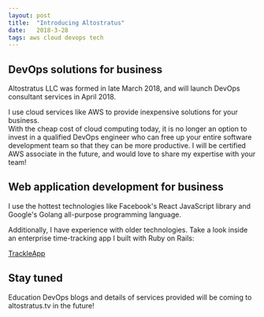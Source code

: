 ```yaml
---
layout: post
title:  "Introducing Altostratus"
date:   2018-3-28 
tags: aws cloud devops tech    
---
```

## DevOps solutions for business  
Altostratus LLC was formed in late March 2018, and will launch DevOps consultant services in April 2018.  

I use cloud services like AWS to provide inexpensive solutions for your business.  
With the cheap cost of cloud computing today, it is no longer an option
to invest in a qualified DevOps engineer who can free up your entire software development team
so that they can be more productive.
I will be certified AWS associate in the future, and would love to share my expertise with your team!

## Web application development for business  
I use the hottest technologies like Facebook's React JavaScript library and Google's Golang all-purpose programming language.  

Additionally, I have experience with older technologies. 
Take a look inside an enterprise time-tracking app I built with Ruby on Rails:

[TrackleApp](http://www.trackleapp.com)

## Stay tuned 
Education DevOps blogs and details of services provided will be coming
to altostratus.tv in the future!
